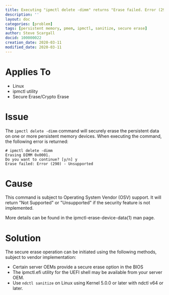 ```yaml
---
title: Executing "ipmctl delete -dimm" returns "Erase failed. Error (290) - Unsupported"
description: ''
layout: doc
categories: [problem]
tags: [persistent memory, pmem, ipmctl, sanitize, secure erase]
author: Steve Scargall
docid: 100000022
creation_date: 2020-03-11
modified_date: 2020-03-11
---
```


# Applies To

- Linux
- ipmctl utility
- Secure Erase/Crypto Erase

# Issue

The `ipmctl delete -dimm` command will securely erase the persistent data on one or more persistent memory devices. When executing the command, the following error is returned:

```
# ipmctl delete -dimm
Erasing DIMM 0x0001.
Do you want to continue? [y/n] y
Erase failed: Error (290) - Unsupported
```

# Cause

This command is subject to Operating System Vendor (OSV) support. It will return "Not Supported" or "Unsupported" if the security feature is not implemented. 

More details can be found in the ipmctl-erase-device-data(1) man page.

# Solution

The secure erase operation can be initiated using the following methods, subject to vendor implementation:

- Certain server OEMs provide a secure erase option in the BIOS
- The ipmctl.efi utility for the UEFI shell may be available from your server OEM. 
- Use `ndctl sanitize` on Linux using Kernel 5.0.0 or later with ndctl v64 or later.
